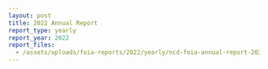 ```yaml
---
layout: post
title: 2022 Annual Report
report_type: yearly
report_year: 2022
report_files:
  - /assets/uploads/foia-reports/2022/yearly/ncd-foia-annual-report-2022.csv
---
```

